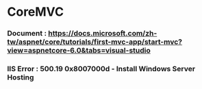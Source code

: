 # CoreMVC
### Document : https://docs.microsoft.com/zh-tw/aspnet/core/tutorials/first-mvc-app/start-mvc?view=aspnetcore-6.0&tabs=visual-studio
### IIS Error :  500.19 0x8007000d - Install Windows Server Hosting

